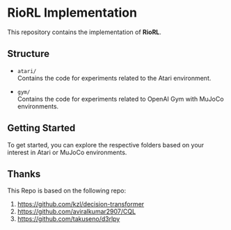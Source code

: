 # RioRL Implementation

This repository contains the implementation of **RioRL**.

## Structure

- `atari/`  
  Contains the code for experiments related to the Atari environment.

- `gym/`  
  Contains the code for experiments related to OpenAI Gym with MuJoCo environments.

## Getting Started
To get started, you can explore the respective folders based on your interest in Atari or MuJoCo environments.

## Thanks
This Repo is based on the following repo:
1. https://github.com/kzl/decision-transformer 
2. https://github.com/aviralkumar2907/CQL
3. https://github.com/takuseno/d3rlpy

